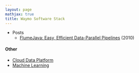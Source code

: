 ```yaml
---
layout: page
mathjax: true
title: Waymo Software Stack
---
```

* Posts
  * [FlumeJava: Easy, Efficient Data-Parallel Pipelines](https://storage.googleapis.com/pub-tools-public-publication-data/pdf/35650.pdf) (2010)


#### Other
* [Cloud Data Platform](../cloud_data_platform.md)
* [Machine Learning](../machine_learning.md)

